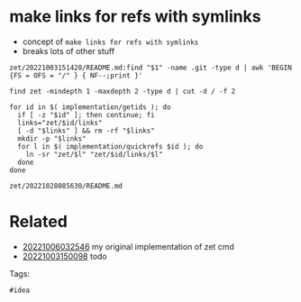 # make links for refs with symlinks

- concept of `make links for refs with symlinks`
- breaks lots of other stuff

```
zet/20221003151420/README.md:find "$1" -name .git -type d | awk 'BEGIN {FS = OFS = "/" } { NF--;print }'

find zet -mindepth 1 -maxdepth 2 -type d | cut -d / -f 2

for id in $( implementation/getids ); do
  if [ -z "$id" ]; then continue; fi
  links="zet/$id/links"
  [ -d "$links" ] && rm -rf "$links"
  mkdir -p "$links"
  for l in $( implementation/quickrefs $id ); do
    ln -sr "zet/$l" "zet/$id/links/$l"
  done
done

```

` zet/20221028085630/README.md `

# Related

- [20221006032546](/zet/20221006032546/README.md) my original implementation of zet cmd
- [20221003150098](/zet/20221003150098/README.md) todo

Tags:

    #idea
